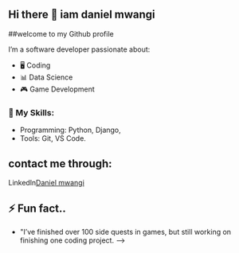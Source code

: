 ## Hi there 👋 iam daniel mwangi
##welcome to my Github profile

I’m a software developer passionate about:
- 🖥️ Coding
- 📊 Data Science
- 🎮 Game Development

### 🚀 My Skills:
- Programming: Python,  Django, 
- Tools: Git,  VS Code.
## contact me through:
 Linkedln[Daniel mwangi ](https://www.linkedin.com/in/daniel-mwangi-58087b302?utm_source=share&utm_campaign=share_via&utm_content=profile&utm_medium=android_app)
## ⚡ Fun fact..
-  "I’ve finished over 100 side quests in games, but still working on finishing one coding project.
-->
